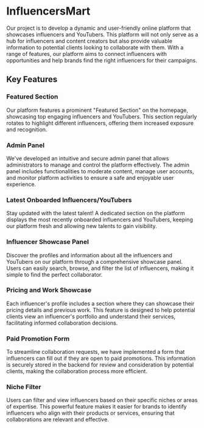 # InfluencersMart

Our project is to develop a dynamic and user-friendly online platform that showcases influencers and YouTubers. This platform will not only serve as a hub for influencers and content creators but also provide valuable information to potential clients looking to collaborate with them. With a range of features, our platform aims to connect influencers with opportunities and help brands find the right influencers for their campaigns.

## Key Features

### Featured Section
Our platform features a prominent "Featured Section" on the homepage, showcasing top engaging influencers and YouTubers. This section regularly rotates to highlight different influencers, offering them increased exposure and recognition.

### Admin Panel
We've developed an intuitive and secure admin panel that allows administrators to manage and control the platform effectively. The admin panel includes functionalities to moderate content, manage user accounts, and monitor platform activities to ensure a safe and enjoyable user experience.

### Latest Onboarded Influencers/YouTubers
Stay updated with the latest talent! A dedicated section on the platform displays the most recently onboarded influencers and YouTubers, keeping our platform fresh and allowing new talents to gain visibility.

### Influencer Showcase Panel
Discover the profiles and information about all the influencers and YouTubers on our platform through a comprehensive showcase panel. Users can easily search, browse, and filter the list of influencers, making it simple to find the perfect collaborator.

### Pricing and Work Showcase
Each influencer's profile includes a section where they can showcase their pricing details and previous work. This feature is designed to help potential clients view an influencer's portfolio and understand their services, facilitating informed collaboration decisions.

### Paid Promotion Form
To streamline collaboration requests, we have implemented a form that influencers can fill out if they are open to paid promotions. This information is securely stored in the backend for review and consideration by potential clients, making the collaboration process more efficient.

### Niche Filter
Users can filter and view influencers based on their specific niches or areas of expertise. This powerful feature makes it easier for brands to identify influencers who align with their products or services, ensuring that collaborations are relevant and effective.



